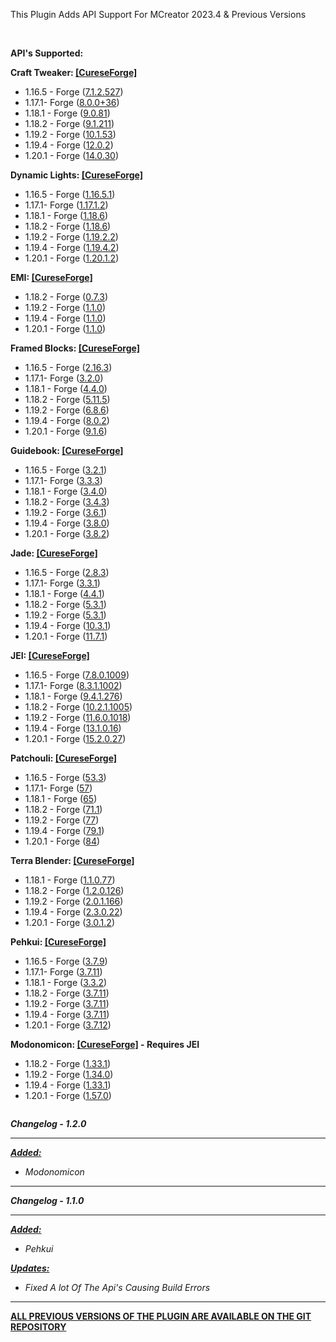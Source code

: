 <div class="field--item"><p>This Plugin Adds API Support For MCreator 2023.4 &amp; Previous Versions&nbsp;</p>
<p>&nbsp;</p>
<p><strong>API's Supported:</strong></p>
<p class="bg-danger"><strong>Craft Tweaker: </strong><a href="https://www.curseforge.com/minecraft/mc-mods/crafttweaker" target="_blank" rel="noopener nofollow"><strong>[CureseForge]</strong></a></p>
<ul><li>1.16.5 - Forge (<a href="https://www.curseforge.com/minecraft/mc-mods/crafttweaker/files/5007325" target="_blank" rel="noopener nofollow">7.1.2.527</a>)</li>
<li>1.17.1- Forge (<a href="https://www.curseforge.com/minecraft/mc-mods/crafttweaker/files/4611962" target="_blank" rel="noopener nofollow">8.0.0+36</a>)</li>
<li>1.18.1 - Forge (<a href="https://www.curseforge.com/minecraft/mc-mods/crafttweaker/files/3696628" target="_blank" rel="noopener nofollow">9.0.81</a>)</li>
<li>1.18.2 - Forge (<a href="https://www.curseforge.com/minecraft/mc-mods/crafttweaker/files/4886430" target="_blank" rel="noopener nofollow">9.1.211</a>)</li>
<li>1.19.2 - Forge (<a href="https://www.curseforge.com/minecraft/mc-mods/crafttweaker/files/5024207" target="_blank" rel="noopener nofollow">10.1.53</a>)</li>
<li>1.19.4 - Forge (<a href="https://www.curseforge.com/minecraft/mc-mods/crafttweaker/files/4650339" target="_blank" rel="noopener nofollow">12.0.2</a>)</li>
<li>1.20.1 - Forge (<a href="https://www.curseforge.com/minecraft/mc-mods/crafttweaker/files/5016529" target="_blank" rel="noopener nofollow">14.0.30</a>)</li>
</ul><p class="bg-danger"><strong>Dynamic Lights: </strong><a href="https://www.curseforge.com/minecraft/mc-mods/dynamic-lights" target="_blank" rel="noopener nofollow"><strong>[CureseForge]</strong></a></p>
<ul><li>1.16.5 - Forge (<a href="https://www.curseforge.com/minecraft/mc-mods/dynamic-lights/files/3381556" target="_blank" rel="noopener nofollow">1.16.5.1</a>)</li>
<li>1.17.1- Forge (<a href="https://www.curseforge.com/minecraft/mc-mods/dynamic-lights/files/3556309" target="_blank" rel="noopener nofollow">1.17.1.2</a>)</li>
<li>1.18.1 - Forge (<a href="https://www.curseforge.com/minecraft/mc-mods/dynamic-lights/files/3735498" target="_blank" rel="noopener nofollow">1.18.6</a>)</li>
<li>1.18.2 - Forge (<a href="https://www.curseforge.com/minecraft/mc-mods/dynamic-lights/files/3735509" target="_blank" rel="noopener nofollow">1.18.6</a>)</li>
<li>1.19.2 - Forge (<a href="https://www.curseforge.com/minecraft/mc-mods/dynamic-lights/files/4908831" target="_blank" rel="noopener nofollow">1.19.2.2</a>)</li>
<li>1.19.4 - Forge (<a href="https://www.curseforge.com/minecraft/mc-mods/dynamic-lights/files/4721523" target="_blank" rel="noopener nofollow">1.19.4.2</a>)</li>
<li>1.20.1 - Forge (<a href="https://www.curseforge.com/minecraft/mc-mods/dynamic-lights/files/4861183" target="_blank" rel="noopener nofollow">1.20.1.2</a>)</li>
</ul><p class="bg-danger"><strong>EMI: </strong><a href="https://www.curseforge.com/minecraft/mc-mods/emi" target="_blank" rel="noopener nofollow"><strong>[CureseForge]</strong></a></p>
<ul><li>1.18.2 - Forge (<a href="https://www.curseforge.com/minecraft/mc-mods/emi/files/4466710" target="_blank" rel="noopener nofollow">0.7.3</a>)</li>
<li>1.19.2 - Forge (<a href="https://www.curseforge.com/minecraft/mc-mods/emi/files/5032423" target="_blank" rel="noopener nofollow">1.1.0</a>)</li>
<li>1.19.4 - Forge (<a href="https://www.curseforge.com/minecraft/mc-mods/emi/files/5032418" target="_blank" rel="noopener nofollow">1.1.0</a>)</li>
<li>1.20.1 - Forge (<a href="https://www.curseforge.com/minecraft/mc-mods/emi/files/5032425" target="_blank" rel="noopener nofollow">1.1.0</a>)</li>
</ul><p class="bg-danger"><strong>Framed Blocks: </strong><a href="https://www.curseforge.com/minecraft/mc-mods/framedblocks" target="_blank" rel="noopener nofollow"><strong>[CureseForge]</strong></a></p>
<ul><li>1.16.5 - Forge (<a href="https://www.curseforge.com/minecraft/mc-mods/framedblocks/files/4471090" target="_blank" rel="noopener nofollow">2.16.3</a>)</li>
<li>1.17.1- Forge (<a href="https://www.curseforge.com/minecraft/mc-mods/framedblocks/files/3554078" target="_blank" rel="noopener nofollow">3.2.0</a>)</li>
<li>1.18.1 - Forge (<a href="https://www.curseforge.com/minecraft/mc-mods/framedblocks/files/3768691" target="_blank" rel="noopener nofollow">4.4.0</a>)</li>
<li>1.18.2 - Forge (<a href="https://www.curseforge.com/minecraft/mc-mods/framedblocks/files/4567924" target="_blank" rel="noopener nofollow">5.11.5</a>)</li>
<li>1.19.2 - Forge (<a href="https://www.curseforge.com/minecraft/mc-mods/framedblocks/files/4762544" target="_blank" rel="noopener nofollow">6.8.6</a>)</li>
<li>1.19.4 - Forge (<a href="https://www.curseforge.com/minecraft/mc-mods/framedblocks/files/4481611" target="_blank" rel="noopener nofollow">8.0.2</a>)</li>
<li>1.20.1 - Forge (<a href="https://www.curseforge.com/minecraft/mc-mods/framedblocks/files/4793884" target="_blank" rel="noopener nofollow">9.1.6</a>)</li>
</ul><p class="bg-danger"><strong>Guidebook: </strong><a href="https://www.curseforge.com/minecraft/mc-mods/guidebook" target="_blank" rel="noopener nofollow"><strong>[CureseForge]</strong></a></p>
<ul><li>1.16.5 - Forge (<a href="https://www.curseforge.com/minecraft/mc-mods/guidebook/files/3090647" target="_blank" rel="noopener nofollow">3.2.1</a>)</li>
<li>1.17.1- Forge (<a href="https://www.curseforge.com/minecraft/mc-mods/guidebook/files/3537060" target="_blank" rel="noopener nofollow">3.3.3</a>)</li>
<li>1.18.1 - Forge (<a href="https://www.curseforge.com/minecraft/mc-mods/guidebook/files/3554103" target="_blank" rel="noopener nofollow">3.4.0</a>)</li>
<li>1.18.2 - Forge (<a href="https://www.curseforge.com/minecraft/mc-mods/guidebook/files/3788159" target="_blank" rel="noopener nofollow">3.4.3</a>)</li>
<li>1.19.2 - Forge (<a href="https://www.curseforge.com/minecraft/mc-mods/guidebook/files/3904597" target="_blank" rel="noopener nofollow">3.6.1</a>)</li>
<li>1.19.4 - Forge (<a href="https://www.curseforge.com/minecraft/mc-mods/guidebook/files/4593715" target="_blank" rel="noopener nofollow">3.8.0</a>)</li>
<li>1.20.1 - Forge (<a href="https://www.curseforge.com/minecraft/mc-mods/guidebook/files/4760385" target="_blank" rel="noopener nofollow">3.8.2</a>)</li>
</ul><p class="bg-danger"><strong>Jade: </strong><a href="https://www.curseforge.com/minecraft/mc-mods/jade" target="_blank" rel="noopener nofollow"><strong>[CureseForge]</strong></a></p>
<ul><li>1.16.5 - Forge (<a href="https://www.curseforge.com/minecraft/mc-mods/jade/files/3910873" target="_blank" rel="noopener nofollow">2.8.3</a>)</li>
<li>1.17.1- Forge (<a href="https://www.curseforge.com/minecraft/mc-mods/jade/files/3468298" target="_blank" rel="noopener nofollow">3.3.1</a>)</li>
<li>1.18.1 - Forge (<a href="https://www.curseforge.com/minecraft/mc-mods/jade/files/3681458" target="_blank" rel="noopener nofollow">4.4.1</a>)</li>
<li>1.18.2 - Forge (<a href="https://www.curseforge.com/minecraft/mc-mods/jade/files/4800837" target="_blank" rel="noopener nofollow">5.3.1</a>)</li>
<li>1.19.2 - Forge (<a href="https://www.curseforge.com/minecraft/mc-mods/jade/files/4800837" target="_blank" rel="noopener nofollow">5.3.1</a>)</li>
<li>1.19.4 - Forge (<a href="https://www.curseforge.com/minecraft/mc-mods/jade/files/4573063" target="_blank" rel="noopener nofollow">10.3.1</a>)</li>
<li>1.20.1 - Forge (<a href="https://www.curseforge.com/minecraft/mc-mods/jade/files/4986594" target="_blank" rel="noopener nofollow">11.7.1</a>)</li>
</ul><p class="bg-danger"><strong>JEI: </strong><a href="https://www.curseforge.com/minecraft/mc-mods/jei" target="_blank" rel="noopener nofollow"><strong>[CureseForge]</strong></a></p>
<ul><li>1.16.5 - Forge (<a href="https://www.curseforge.com/minecraft/mc-mods/jei/files/4371666" target="_blank" rel="noopener nofollow">7.8.0.1009</a>)</li>
<li>1.17.1- Forge (<a href="https://www.curseforge.com/minecraft/mc-mods/jei/files/4351306" target="_blank" rel="noopener nofollow">8.3.1.1002</a>)</li>
<li>1.18.1 - Forge (<a href="https://www.curseforge.com/minecraft/mc-mods/jei/files/4060769" target="_blank" rel="noopener nofollow">9.4.1.276</a>)</li>
<li>1.18.2 - Forge (<a href="https://www.curseforge.com/minecraft/mc-mods/jei/files/4593548" target="_blank" rel="noopener nofollow">10.2.1.1005</a>)</li>
<li>1.19.2 - Forge (<a href="https://www.curseforge.com/minecraft/mc-mods/jei/files/4712866" target="_blank" rel="noopener nofollow">11.6.0.1018</a>)</li>
<li>1.19.4 - Forge (<a href="https://www.curseforge.com/minecraft/mc-mods/jei/files/4712556" target="_blank" rel="noopener nofollow">13.1.0.16</a>)</li>
<li>1.20.1 - Forge (<a href="https://www.curseforge.com/minecraft/mc-mods/jei/files/4712868" target="_blank" rel="noopener nofollow">15.2.0.27</a>)</li>
</ul><p class="bg-danger"><strong>Patchouli: </strong><a href="https://www.curseforge.com/minecraft/mc-mods/patchouli" target="_blank" rel="noopener nofollow"><strong>[CureseForge]</strong></a></p>
<ul><li>1.16.5 - Forge (<a href="https://www.curseforge.com/minecraft/mc-mods/patchouli/files/3847029" target="_blank" rel="noopener nofollow">53.3</a>)</li>
<li>1.17.1- Forge (<a href="https://www.curseforge.com/minecraft/mc-mods/patchouli/files/3528319" target="_blank" rel="noopener nofollow">57</a>)</li>
<li>1.18.1 - Forge (<a href="https://www.curseforge.com/minecraft/mc-mods/patchouli/files/3630725" target="_blank" rel="noopener nofollow">65</a>)</li>
<li>1.18.2 - Forge (<a href="https://www.curseforge.com/minecraft/mc-mods/patchouli/files/3846086" target="_blank" rel="noopener nofollow">71.1</a>)</li>
<li>1.19.2 - Forge (<a href="https://www.curseforge.com/minecraft/mc-mods/patchouli/files/4031402" target="_blank" rel="noopener nofollow">77</a>)</li>
<li>1.19.4 - Forge (<a href="https://www.curseforge.com/minecraft/mc-mods/patchouli/files/4636289" target="_blank" rel="noopener nofollow">79.1</a>)</li>
<li>1.20.1 - Forge (<a href="https://www.curseforge.com/minecraft/mc-mods/patchouli/files/4966125" target="_blank" rel="noopener nofollow">84</a>)</li>
</ul><p class="bg-danger"><strong>Terra Blender: </strong><a href="https://www.curseforge.com/minecraft/mc-mods/terrablender" target="_blank" rel="noopener nofollow"><strong>[CureseForge]</strong></a></p>
<ul><li>1.18.1 - Forge (<a href="https://www.curseforge.com/minecraft/mc-mods/terrablender/files/3651452" target="_blank" rel="noopener nofollow">1.1.0.77</a>)</li>
<li>1.18.2 - Forge (<a href="https://www.curseforge.com/minecraft/mc-mods/terrablender/files/3957976" target="_blank" rel="noopener nofollow">1.2.0.126</a>)</li>
<li>1.19.2 - Forge (<a href="https://www.curseforge.com/minecraft/mc-mods/terrablender/files/4618490" target="_blank" rel="noopener nofollow">2.0.1.166</a>)</li>
<li>1.19.4 - Forge (<a href="https://www.curseforge.com/minecraft/mc-mods/terrablender/files/4863577" target="_blank" rel="noopener nofollow">2.3.0.22</a>)</li>
<li>1.20.1 - Forge (<a href="https://www.curseforge.com/minecraft/mc-mods/terrablender/files/5008700" target="_blank" rel="noopener nofollow">3.0.1.2</a>)</li>
</ul><p class="bg-danger"><strong>Pehkui: </strong><a href="https://www.curseforge.com/minecraft/mc-mods/pehkui" target="_blank" rel="noopener nofollow"><strong>[CureseForge]</strong></a></p>
<ul><li>1.16.5 - Forge (<a href="https://www.curseforge.com/minecraft/mc-mods/pehkui/files/4821719" target="_blank" rel="noopener nofollow">3.7.9</a>)</li>
<li>1.17.1- Forge (<a href="https://www.curseforge.com/minecraft/mc-mods/pehkui/files/4823455" target="_blank" rel="noopener nofollow">3.7.11</a>)</li>
<li>1.18.1 - Forge (<a href="https://www.curseforge.com/minecraft/mc-mods/pehkui/files/3808009" target="_blank" rel="noopener nofollow">3.3.2</a>)</li>
<li>1.18.2 - Forge (<a href="https://www.curseforge.com/minecraft/mc-mods/pehkui/files/4823461" target="_blank" rel="noopener nofollow">3.7.11</a>)</li>
<li>1.19.2 - Forge (<a href="https://www.curseforge.com/minecraft/mc-mods/pehkui/files/4823467" target="_blank" rel="noopener nofollow">3.7.11</a>)</li>
<li>1.19.4 - Forge (<a href="https://www.curseforge.com/minecraft/mc-mods/pehkui/files/4823470" target="_blank" rel="noopener nofollow">3.7.11</a>)</li>
<li>1.20.1 - Forge (<a href="https://www.curseforge.com/minecraft/mc-mods/pehkui/files/4974824" target="_blank" rel="noopener nofollow">3.7.12</a>)</li>
</ul><p class="bg-danger"><strong>Modonomicon: </strong><a href="https://www.curseforge.com/minecraft/mc-mods/modonomicon" target="_blank" rel="noopener nofollow"><strong>[CureseForge]</strong></a><strong> - Requires JEI</strong></p>
<ul><li>1.18.2 - Forge (<a href="https://www.curseforge.com/minecraft/mc-mods/modonomicon/files/4641770" target="_blank" rel="noopener nofollow">1.33.1</a>)</li>
<li>1.19.2 - Forge (<a href="https://www.curseforge.com/minecraft/mc-mods/modonomicon/files/4675974" target="_blank" rel="noopener nofollow">1.34.0</a>)</li>
<li>1.19.4 - Forge (<a href="https://www.curseforge.com/minecraft/mc-mods/modonomicon/files/4641902" target="_blank" rel="noopener nofollow">1.33.1</a>)</li>
<li>1.20.1 - Forge (<a href="https://www.curseforge.com/minecraft/mc-mods/modonomicon/files/5058322" target="_blank" rel="noopener nofollow">1.57.0</a>)</li>
</ul><p><img src="https://i.imgur.com/I6whQRZ.png" alt=""></p><p><em><strong>Changelog - 1.2.0</strong></em></p>
<hr><p><em><strong><u>Added:</u></strong></em></p>
<ul><li><em>Modonomicon</em></li>
</ul><hr><p><em><strong>Changelog - 1.1.0</strong></em></p>
<hr><p><em><strong><u>Added:</u></strong></em></p>
<ul><li><em>Pehkui</em></li>
</ul><p><em><strong><u>Updates:</u></strong></em></p>
<ul><li><em>Fixed A lot Of The Api's Causing Build Errors</em></li>
</ul><hr><p><strong><u>ALL PREVIOUS VERSIONS OF THE PLUGIN ARE AVAILABLE ON THE GIT REPOSITORY</u></strong></p></div>

